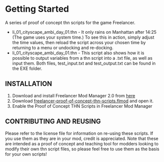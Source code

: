 # Getting Started 
A series of proof of concept thn scripts for the game Freelancer.

* li_01_cityscape_ambi_day_01.thn - It only rains on Manhattan after 14:25 (The game uses your system time.) To see this in action, simply adjust the time values, then reload the script across your chosen time by returning to a menu or undocking and re-docking.
* li_01_cityscape_ambi_day_01.thn - This script also shows how it is possible to output variables from a thn script into a .txt file, as well as input them. Both files, test_input.txt and test_output.txt can be found in the EXE folder.

## INSTALLATION

1. Download and install Freelancer Mod Manager 2.0 from [here](https://the-starport.net/freelancer/download/visit.php?cid=1&lid=2706)
2. Download [freelancer-proof-of-concept-thn-scripts.flmod](https://gitlab.com/IrateRedKite/freelancer-proof-of-concept-thn-scripts/raw/master/freelancer-proof-of-concept-thn-scripts.flmod) and open it.
3. Enable the Proof of Concept THN Scripts in Freelancer Mod Manager

## CONTRIBUTING AND REUSING

Please refer to the license file for information on re-using these scripts. If you use them as they are in your mod, credit is appreciated. Note that these are intended as a proof of concept and teaching tool for modders looking to modify their own thn script files, so please feel free to use them as the basis for your own scripts!